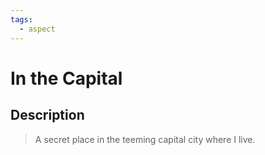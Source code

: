 ```yaml
---
tags:
  - aspect
---
```


# In the Capital

## Description

> A secret place in the teeming capital city where I live.